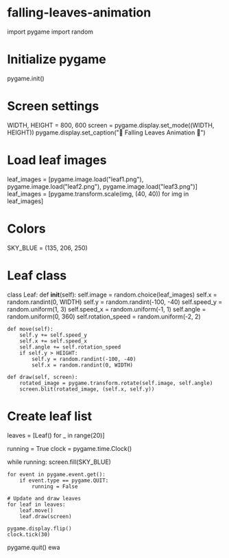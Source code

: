 # falling-leaves-animation
import pygame
import random

# Initialize pygame
pygame.init()

# Screen settings
WIDTH, HEIGHT = 800, 600
screen = pygame.display.set_mode((WIDTH, HEIGHT))
pygame.display.set_caption("🍂 Falling Leaves Animation 🍁")

# Load leaf images
leaf_images = [pygame.image.load("leaf1.png"), pygame.image.load("leaf2.png"), pygame.image.load("leaf3.png")]
leaf_images = [pygame.transform.scale(img, (40, 40)) for img in leaf_images]

# Colors
SKY_BLUE = (135, 206, 250)

# Leaf class
class Leaf:
    def __init__(self):
        self.image = random.choice(leaf_images)
        self.x = random.randint(0, WIDTH)
        self.y = random.randint(-100, -40)
        self.speed_y = random.uniform(1, 3)
        self.speed_x = random.uniform(-1, 1)
        self.angle = random.uniform(0, 360)
        self.rotation_speed = random.uniform(-2, 2)

    def move(self):
        self.y += self.speed_y
        self.x += self.speed_x
        self.angle += self.rotation_speed
        if self.y > HEIGHT:
            self.y = random.randint(-100, -40)
            self.x = random.randint(0, WIDTH)

    def draw(self, screen):
        rotated_image = pygame.transform.rotate(self.image, self.angle)
        screen.blit(rotated_image, (self.x, self.y))

# Create leaf list
leaves = [Leaf() for _ in range(20)]

running = True
clock = pygame.time.Clock()

while running:
    screen.fill(SKY_BLUE)
    
    for event in pygame.event.get():
        if event.type == pygame.QUIT:
            running = False
    
    # Update and draw leaves
    for leaf in leaves:
        leaf.move()
        leaf.draw(screen)
    
    pygame.display.flip()
    clock.tick(30)

pygame.quit()
ewa
